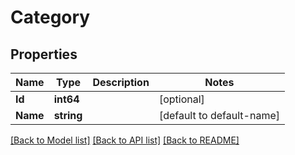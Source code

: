 # Category

## Properties
Name | Type | Description | Notes
------------ | ------------- | ------------- | -------------
**Id** | **int64** |  | [optional] 
**Name** | **string** |  | [default to default-name]

[[Back to Model list]](../README.md#documentation-for-models) [[Back to API list]](../README.md#documentation-for-api-endpoints) [[Back to README]](../README.md)


